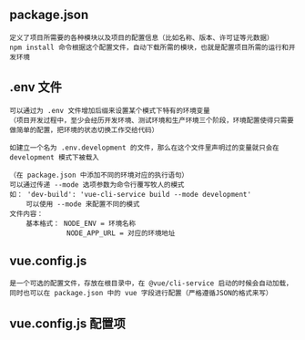 ## package.json ##
    定义了项目所需要的各种模块以及项目的配置信息（比如名称、版本、许可证等元数据）
    npm install 命令根据这个配置文件，自动下载所需的模块，也就是配置项目所需的运行和开发环境
## .env 文件 ## 
    可以通过为 .env 文件增加后缀来设置某个模式下特有的环境变量
    （项目开发过程中，至少会经历开发环境、测试环境和生产环境三个阶段，环境配置使得只需要做简单的配置，把环境的状态切换工作交给代码）

    如建立一个名为 .env.development 的文件，那么在这个文件里声明过的变量就只会在 development 模式下被载入

    （在 package.json 中添加不同的环境对应的执行语句）
    可以通过传递 --mode 选项参数为命令行覆写牧人的模式
    如： 'dev-build': 'vue-cli-service build --mode development'
        可以使用 --mode 来配置不同的模式
    文件内容：
        基本格式： NODE_ENV = 环境名称
                  NODE_APP_URL = 对应的环境地址
## vue.config.js ##
    是一个可选的配置文件，存放在根目录中，在 @vue/cli-service 启动的时候会自动加载，同时也可以在 package.json 中的 vue 字段进行配置（严格遵循JSON的格式来写）
## vue.config.js 配置项 ##
    